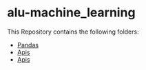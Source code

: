 # alu-machine_learning

This Repository contains the following folders:
- [Pandas](https://github.com/MohamedAYasin/alu-machine_learning/tree/main/pipeline/pandas)
- [Apis](https://github.com/MohamedAYasin/alu-machine_learning/tree/main/pipeline/apis)
- [Apis](https://github.com/MohamedAYasin/alu-machine_learning/tree/main/pipeline/database)

